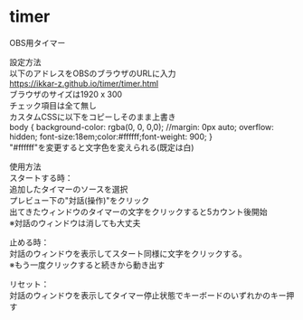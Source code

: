 # timer  
OBS用タイマー  
  
設定方法  
以下のアドレスをOBSのブラウザのURLに入力  
https://ikkar-z.github.io/timer/timer.html  
ブラウザのサイズは1920 x 300  
チェック項目は全て無し  
カスタムCSSに以下をコピーしそのまま上書き  
body { background-color: rgba(0, 0, 0,0); //margin: 0px auto; overflow: hidden; font-size:18em;color:#ffffff;font-weight: 900; }  
"#ffffff"を変更すると文字色を変えられる(既定は白)  
  
使用方法  
スタートする時：  
追加したタイマーのソースを選択  
プレビュー下の"対話(操作)"をクリック  
出てきたウィンドウのタイマーの文字をクリックすると5カウント後開始  
※対話のウィンドウは消しても大丈夫  
  
止める時：  
対話のウィンドウを表示してスタート同様に文字をクリックする。  
※もう一度クリックすると続きから動き出す  
  
リセット：  
対話のウィンドウを表示してタイマー停止状態でキーボードのいずれかのキー押す  
